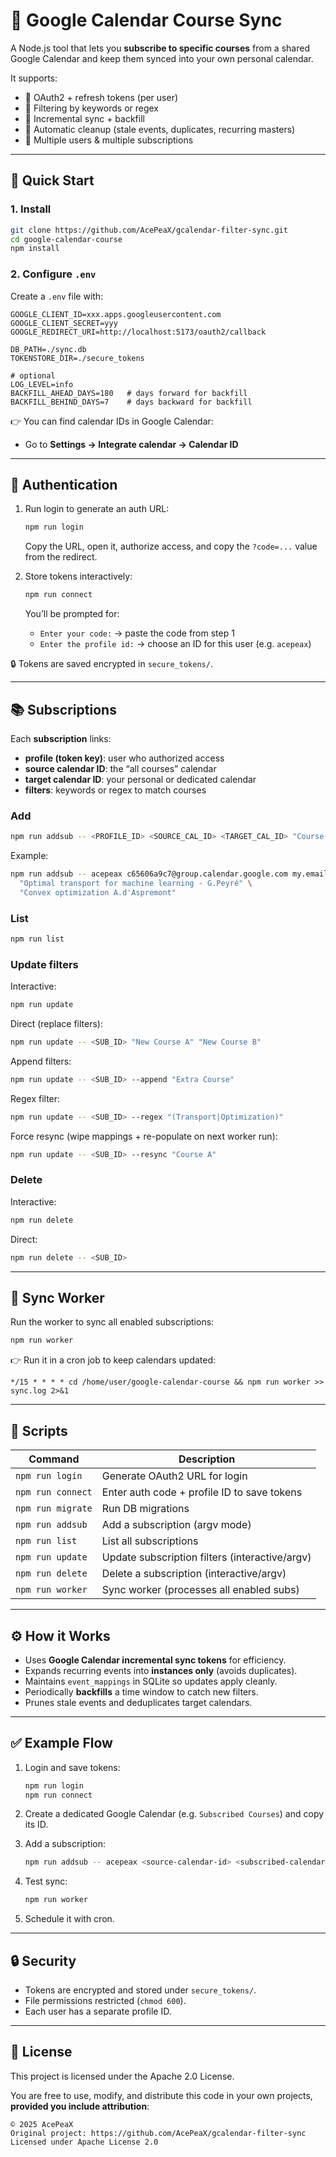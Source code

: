 # 📅 Google Calendar Course Sync

A Node.js tool that lets you **subscribe to specific courses** from a shared Google Calendar and keep them synced into your own personal calendar.

It supports:
- 🔑 OAuth2 + refresh tokens (per user)
- 🎯 Filtering by keywords or regex
- 🔄 Incremental sync + backfill
- 🧹 Automatic cleanup (stale events, duplicates, recurring masters)
- 👥 Multiple users & multiple subscriptions

---

## 🚀 Quick Start

### 1. Install
```bash
git clone https://github.com/AcePeaX/gcalendar-filter-sync.git
cd google-calendar-course
npm install
````

### 2. Configure `.env`

Create a `.env` file with:

```env
GOOGLE_CLIENT_ID=xxx.apps.googleusercontent.com
GOOGLE_CLIENT_SECRET=yyy
GOOGLE_REDIRECT_URI=http://localhost:5173/oauth2/callback

DB_PATH=./sync.db
TOKENSTORE_DIR=./secure_tokens

# optional
LOG_LEVEL=info
BACKFILL_AHEAD_DAYS=180   # days forward for backfill
BACKFILL_BEHIND_DAYS=7    # days backward for backfill
```

👉 You can find calendar IDs in Google Calendar:

* Go to **Settings → Integrate calendar → Calendar ID**

---

## 🔑 Authentication

1. Run login to generate an auth URL:

   ```bash
   npm run login
   ```

   Copy the URL, open it, authorize access, and copy the `?code=...` value from the redirect.

2. Store tokens interactively:

   ```bash
   npm run connect
   ```

   You’ll be prompted for:

   * `Enter your code:` → paste the code from step 1
   * `Enter the profile id:` → choose an ID for this user (e.g. `acepeax`)

🔒 Tokens are saved encrypted in `secure_tokens/`.

---

## 📚 Subscriptions

Each **subscription** links:

* **profile (token key)**: user who authorized access
* **source calendar ID**: the “all courses” calendar
* **target calendar ID**: your personal or dedicated calendar
* **filters**: keywords or regex to match courses

### Add

```bash
npm run addsub -- <PROFILE_ID> <SOURCE_CAL_ID> <TARGET_CAL_ID> "Course A" "Course B"
```

Example:

```bash
npm run addsub -- acepeax c65606a9c7@group.calendar.google.com my.email@gmail.com \
  "Optimal transport for machine learning - G.Peyré" \
  "Convex optimization A.d'Aspremont"
```

### List

```bash
npm run list
```

### Update filters

Interactive:

```bash
npm run update
```

Direct (replace filters):

```bash
npm run update -- <SUB_ID> "New Course A" "New Course B"
```

Append filters:

```bash
npm run update -- <SUB_ID> --append "Extra Course"
```

Regex filter:

```bash
npm run update -- <SUB_ID> --regex "(Transport|Optimization)"
```

Force resync (wipe mappings + re-populate on next worker run):

```bash
npm run update -- <SUB_ID> --resync "Course A"
```

### Delete

Interactive:

```bash
npm run delete
```

Direct:

```bash
npm run delete -- <SUB_ID>
```

---

## 🔄 Sync Worker

Run the worker to sync all enabled subscriptions:

```bash
npm run worker
```

👉 Run it in a cron job to keep calendars updated:

```cron
*/15 * * * * cd /home/user/google-calendar-course && npm run worker >> sync.log 2>&1
```

---

## 📂 Scripts

| Command           | Description                                    |
| ----------------- | ---------------------------------------------- |
| `npm run login`   | Generate OAuth2 URL for login                  |
| `npm run connect` | Enter auth code + profile ID to save tokens    |
| `npm run migrate` | Run DB migrations                              |
| `npm run addsub`  | Add a subscription (argv mode)                 |
| `npm run list`    | List all subscriptions                         |
| `npm run update`  | Update subscription filters (interactive/argv) |
| `npm run delete`  | Delete a subscription (interactive/argv)       |
| `npm run worker`  | Sync worker (processes all enabled subs)       |

---

## ⚙️ How it Works

* Uses **Google Calendar incremental sync tokens** for efficiency.
* Expands recurring events into **instances only** (avoids duplicates).
* Maintains `event_mappings` in SQLite so updates apply cleanly.
* Periodically **backfills** a time window to catch new filters.
* Prunes stale events and deduplicates target calendars.

---

## ✅ Example Flow

1. Login and save tokens:

   ```bash
   npm run login
   npm run connect
   ```

2. Create a dedicated Google Calendar (e.g. `Subscribed Courses`) and copy its ID.

3. Add a subscription:

   ```bash
   npm run addsub -- acepeax <source-calendar-id> <subscribed-calendar-id> "Machine Learning" "Convex Optimization"
   ```

4. Test sync:

   ```bash
   npm run worker
   ```

5. Schedule it with cron.

---

## 🔒 Security

* Tokens are encrypted and stored under `secure_tokens/`.
* File permissions restricted (`chmod 600`).
* Each user has a separate profile ID.

---

## 📜 License

This project is licensed under the Apache 2.0 License.

You are free to use, modify, and distribute this code in your own projects, **provided you include attribution**:

```
© 2025 AcePeaX
Original project: https://github.com/AcePeaX/gcalendar-filter-sync
Licensed under Apache License 2.0
```